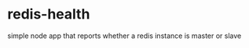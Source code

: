 redis-health
============

simple node app that reports whether a redis instance is master or slave
